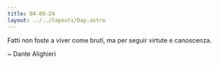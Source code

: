 ```yaml
---
title: 04-09-24
layout: ../../layouts/Day.astro
---
```


Fatti non foste a viver come bruti, ma per seguir virtute e canoscenza.

~ Dante Alighieri